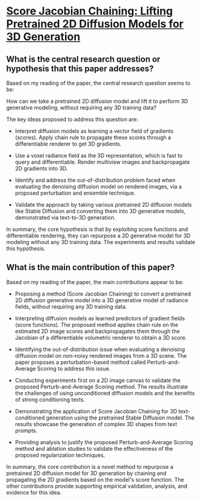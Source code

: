 # [Score Jacobian Chaining: Lifting Pretrained 2D Diffusion Models for 3D   Generation](https://arxiv.org/abs/2212.00774)

## What is the central research question or hypothesis that this paper addresses?

 Based on my reading of the paper, the central research question seems to be: 

How can we take a pretrained 2D diffusion model and lift it to perform 3D generative modeling, without requiring any 3D training data?

The key ideas proposed to address this question are:

- Interpret diffusion models as learning a vector field of gradients (scores). Apply chain rule to propagate these scores through a differentiable renderer to get 3D gradients.

- Use a voxel radiance field as the 3D representation, which is fast to query and differentiable. Render multiview images and backpropagate 2D gradients into 3D. 

- Identify and address the out-of-distribution problem faced when evaluating the denoising diffusion model on rendered images, via a proposed perturbation and ensemble technique.

- Validate the approach by taking various pretrained 2D diffusion models like Stable Diffusion and converting them into 3D generative models, demonstrated via text-to-3D generation.

In summary, the core hypothesis is that by exploiting score functions and differentiable rendering, they can repurpose a 2D generative model for 3D modeling without any 3D training data. The experiments and results validate this hypothesis.


## What is the main contribution of this paper?

 Based on my reading of the paper, the main contributions appear to be:

- Proposing a method (Score Jacobian Chaining) to convert a pretrained 2D diffusion generative model into a 3D generative model of radiance fields, without requiring any 3D training data. 

- Interpreting diffusion models as learned predictors of gradient fields (score functions). The proposed method applies chain rule on the estimated 2D image scores and backpropagates them through the Jacobian of a differentiable volumetric renderer to obtain a 3D score.

- Identifying the out-of-distribution issue when evaluating a denoising diffusion model on non-noisy rendered images from a 3D scene. The paper proposes a perturbation-based method called Perturb-and-Average Scoring to address this issue.

- Conducting experiments first on a 2D image canvas to validate the proposed Perturb-and-Average Scoring method. The results illustrate the challenges of using unconditioned diffusion models and the benefits of strong conditioning texts.

- Demonstrating the application of Score Jacobian Chaining for 3D text-conditioned generation using the pretrained Stable Diffusion model. The results showcase the generation of complex 3D shapes from text prompts.

- Providing analysis to justify the proposed Perturb-and-Average Scoring method and ablation studies to validate the effectiveness of the proposed regularization techniques.

In summary, the core contribution is a novel method to repurpose a pretrained 2D diffusion model for 3D generation by chaining and propagating the 2D gradients based on the model's score function. The other contributions provide supporting empirical validation, analysis, and evidence for this idea.
